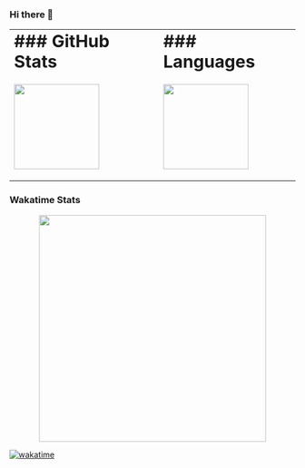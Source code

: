 ### Hi there 👋

<table border="0">
 <tr>
    <td><b style="font-size:30px">### GitHub Stats</b></td>
    <td><b style="font-size:30px">### Languages</b></td>
 </tr>
 <tr>
    <td>
      <p>
      <img src="https://github-readme-stats.vercel.app/api?username=kasapvictor&hide=contribs&show_icons=true&theme=cobalt" height="150" />
      </p>
   </td>
    <td>
    <p>
    <img src="https://github-readme-stats.vercel.app/api/top-langs/?username=kasapvictor&layout=compact&hide_border=true" height="150" />
    </p>
   </td>
 </tr>
</table>







### Wakatime Stats
<p align="center">
<img src="https://wakatime.com/share/@Vick/6d27d4dd-d677-4757-a360-65ce7e172f54.svg" height="400" />
</p>

[![wakatime](https://wakatime.com/badge/user/e8e29ae6-42d6-4cc3-b1d4-94b3bb378216.svg)](https://wakatime.com/@e8e29ae6-42d6-4cc3-b1d4-94b3bb378216)
